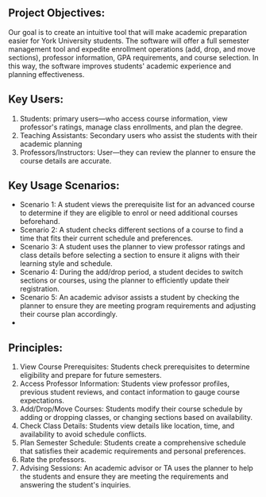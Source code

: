 ## Project Objectives:
Our goal is to create an intuitive tool that will make academic preparation easier for York University students. The software will offer a full semester management tool and expedite enrollment operations (add, drop, and move sections), professor information, GPA requirements, and course selection. In this way, the software improves students' academic experience and planning effectiveness.

## Key Users: 
1. Students: primary users—who access course information, view professor's ratings, manage class enrollments, and plan the degree. 
2. Teaching Assistants: Secondary users who assist the students with their academic planning
3. Professors/Instructors: User—they can review the planner to ensure the course details are accurate. 

## Key Usage Scenarios:
* Scenario 1: A student views the prerequisite list for an advanced course to determine if they are eligible to enrol or need additional courses beforehand.
* Scenario 2: A student checks different sections of a course to find a time that fits their current schedule and preferences.
* Scenario 3: A student uses the planner to view professor ratings and class details before selecting a section to ensure it aligns with their learning style and schedule.
* Scenario 4: During the add/drop period, a student decides to switch sections or courses, using the planner to efficiently update their registration.
* Scenario 5: An academic advisor assists a student by checking the planner to ensure they are meeting program requirements and adjusting their course plan accordingly.
* 
## Principles: 
1. View Course Prerequisites: Students check prerequisites to determine eligibility and prepare for future semesters.
2. Access Professor Information: Students view professor profiles, previous student reviews, and contact information to gauge course expectations.
3. Add/Drop/Move Courses: Students modify their course schedule by adding or dropping classes, or changing sections based on availability.
4. Check Class Details: Students view details like location, time, and availability to avoid schedule conflicts.
5. Plan Semester Schedule: Students create a comprehensive schedule that satisfies their academic requirements and personal preferences.
6. Rate the professors.
7. Advising Sessions: An academic advisor or TA uses the planner to help the students and ensure they are meeting the requirements and answering the student's inquiries. 


